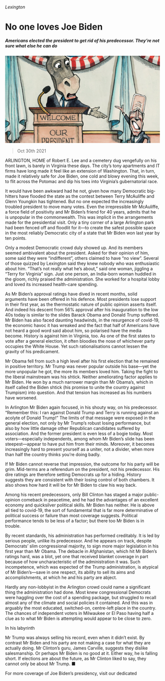 ###### Lexington

# No one loves Joe Biden 

##### Americans elected the president to get rid of his predecessor. They’re not sure what else he can do 

![image](images/20211030_USD000_0.jpg) 

> Oct 30th 2021 

ARLINGTON, HOME of Robert E. Lee and a cemetery dug vengefully on his front lawn, is barely in Virginia these days. The city’s tony apartments and IT firms have long made it feel like an extension of Washington. That, in turn, made it relatively safe for Joe Biden, one cold and blowy evening this week, to flit across the Potomac and dip his toes into Virginia’s gubernatorial race.

It would have been awkward had he not, given how many Democratic big-hitters have flooded the state as the contest between Terry McAuliffe and Glenn Youngkin has tightened. But no one expected the increasingly troubled president to move many votes. Even the irrepressible Mr McAuliffe, a force field of positivity and Mr Biden’s friend for 40 years, admits that he is unpopular in the commonwealth. This was implicit in the arrangements made for the presidential visit. Only a tiny corner of a large Arlington park had been fenced off and floodlit for it—to create the safest possible space in the most reliably Democratic city of a state that Mr Biden won last year by ten points.


Only a modest Democratic crowd duly showed up. And its members seemed ambivalent about the president. Asked for their opinion of him, some said they were “indifferent”, others claimed to have “no view”. Several of those quizzed by Lexington said they knew nobody who was enthusiastic about him. “That’s not really what he’s about,” said one woman, jiggling a “Terry for Virginia” sign. Just one person, an India-born woman huddled in the gloom, richly praised the administration. She worked for a hospital lobby and loved its increased health-care spending.

As Mr Biden’s approval ratings have dived in recent months, solid arguments have been offered in his defence. Most presidents lose support in their first year, as the thermostatic nature of public opinion asserts itself. And indeed his descent from 56% approval after his inauguration to the low 40s today is similar to the slides Barack Obama and Donald Trump suffered. Mr Biden has also faced daunting headwinds, in the resurgence of covid-19, the economic havoc it has wreaked and the fact that half of Americans have not heard a good word said about him, so polarised have the media become. History is against him in Virginia, too. As one of the first states to vote after a general election, it often bloodies the nose of whichever party occupies the White House. Yet such rationalisations cannot lessen the gravity of his predicament.

Mr Obama fell from such a high level after his first election that he remained in positive territory. Mr Trump was never popular outside his base—yet the more unpopular he got, the more its members loved him. Taking the fight to the liberal mainstream was his shtick. Neither ameliorating factor applies to Mr Biden. He won by a much narrower margin than Mr Obama’s, which in itself called the Biden shtick (his promise to unite the country against Trumpism) into question. And that tension has increased as his numbers have worsened.

In Arlington Mr Biden again focused, in his shouty way, on his predecessor. “Remember this: I ran against Donald Trump and Terry is running against an acolyte of Donald Trump!” The limits of that message were exposed in the general election, not only by Mr Trump’s robust losing performance, but also by how little damage other Republican candidates suffered by association. And the former president is even less of a bogie today. Most voters—especially independents, among whom Mr Biden’s slide has been steepest—appear to have put him from their minds. Moreover, it becomes increasingly hard to present yourself as a uniter, not a divider, when more than half the country thinks you’re doing badly.

If Mr Biden cannot reverse that impression, the outcome for his party will be grim. Mid-terms are a referendum on the president, not his predecessor. His dire ratings are therefore setting Democrats up for a hiding. History suggests they are consistent with their losing control of both chambers. It also shows how hard it will be for Mr Biden to claw his way back.

Among his recent predecessors, only Bill Clinton has staged a major public-opinion comeback in peacetime, and he had the advantages of an excellent economy and quicksilver political skills. Mr Biden has neither. He is above all tied to covid-19, the sort of fundamental that is far more determinative of political success or failure than most coverage suggests. Political performance tends to be less of a factor; but there too Mr Biden is in trouble.

By recent standards, his administration has performed creditably. It is led by serious people, unlike its predecessor. And he appears on track, despite Democrats’ slim congressional majority, to sign more major legislation in his first year than Mr Obama. The debacle in Afghanistan, which hit Mr Biden’s ratings hard, was a blot, yet one that received blanket coverage in part because of how uncharacteristic of the administration it was. Such incompetence, which was expected of the Trump administration, is atypical of Mr Biden’s—save in one respect, its ability to sell its aims and accomplishments, at which he and his party are abject.

Hardly any non-lobbyist in the Arlington crowd could name a significant thing the administration had done. Most knew congressional Democrats were haggling over the cost of a spending package, but struggled to recall almost any of the climate and social policies it contained. And this was in arguably the most educated, switched-on, centre-left place in the country. The chances of independent voters in Milwaukee or El Paso having half a clue as to what Mr Biden is attempting would appear to be close to zero.

In his labyrinth

Mr Trump was always selling his record, even when it didn’t exist. By contrast Mr Biden and his party are not making a case for what they are actually doing. Mr Clinton’s guru, James Carville, suggests they dislike salesmanship. Or perhaps Mr Biden is no good at it. Either way, he is falling short. If elections are about the future, as Mr Clinton liked to say, they cannot only be about Mr Trump. ■

For more coverage of Joe Biden’s presidency, visit our dedicated 


